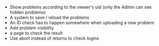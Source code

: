- Show problems according to the viewer's uid (only the Admin can see hidden problems)
- A system to save / reload the problems
- An ID check has to happen somewhere when uploading a new problem
- Add problem visibility
- a page to check the result
- Use abort instead of returns to check logins